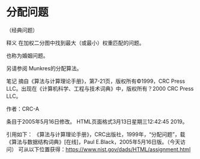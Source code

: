 # 分配问题


（经典问题）



释义
在加权二分图中找到最大（或最小）权重匹配的问题。



也称为婚姻问题。



另请参阅
Munkres的分配算法。



笔记
摘自《算法与计算理论手册》，第7-21页，版权所有©1999，CRC Press LLC。出现在《计算机科学、工程与技术词典》中，版权所有？2000 CRC Press LLC。


作者：CRC-A







条目于2005年5月16日修改。
HTML页面格式3月13日星期三12:42:45 2019。



引用如下：
《算法与计算理论手册》，CRC出版社，1999年，“分配问题”，载
《算法与数据结构词典》[在线]，Paul E.Black，2005年5月16日版。（今天访问）
可从以下位置获得：https://www.nist.gov/dads/HTML/assignment.html